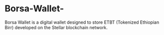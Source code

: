 # Borsa-Wallet-
Borsa Wallet is a digital wallet designed to store ETBT (Tokenized Ethiopian Birr) developed on the Stellar blockchain network.
